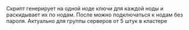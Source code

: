 Скрипт генерирует на одной ноде ключи для каждой ноды и раскидывает их по нодам. После можно подключаться к нодам без пароля. Актуально для группы серверов от 5 штук в кластере 
